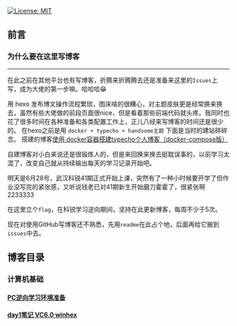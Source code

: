 [![License: MIT](https://img.shields.io/badge/License-MIT-green.svg)](https://opensource.org/licenses/MIT)

## 前言

### 为什么要在这里写博客
---

在此之前在其他平台也有写博客，折腾来折腾腾去还是准备来这里的`Issues`上写，成为大佬的第一步嘛。哈哈哈😁

用 hexo 发布博文操作流程繁琐，图床啥的很糟心，对主题皮肤更是经常换来换去，虽然有些大佬做的前段页面很nice，但是看着那些前端代码就头疼。我同时也花了很多时间在各种准备和各类配置工作上，正儿八经来写博客的时间还是很少的。
在hexo之前是用 `docker + typecho + handsome主题` 下面是当时的建站碎碎念。
搭建的博客[使用 docker容器搭建typecho个人博客（docker-compose版）](https://blog.ryzezr.com/archives/9.html)

自建博客对小白来说还是很锻炼人的，但是来回换来换去挺耽误事的，以前学习太混了，改变自己就从持续输出每天的学习记录开始吧。

明天是6月28号，武汉科锐41期正式开始上课，突然有了一种小时候要开学了但作业没写完的紧张感，又听说钱老已对41期新生开始磨刀霍霍了，很紧张啊 2233333

在这里立个`flag`，在科锐学习逆向期间，坚持在此更新博客，每周不少于5次。

现在对使用GitHub写博客还不熟悉，先用`readme`在此占个地，后面再给它搬到`issues`中去。



## 博客目录

### 计算机基础

#### [PC逆向学习环境准备](https://github.com/RyzeZR/blog/issues/1)
#### [day1笔记 VC6.0 winhex ](https://github.com/RyzeZR/blog/issues/2)
